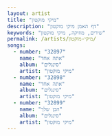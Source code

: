 ```yaml
---
layout: artist
title: "מיקי מוקטון"
description: "דף האמן מיקי מוקטון"
keywords: "שירים, מוזיקה, מיקי מוקטון"
permalink: /artists/מיקי-מוקטון/
songs:
  - number: "32897"
    name: "אתה אחד"
    album: "סינגלים"
    artist: "מיקי מוקטון"
  - number: "32898"
    name: "אתה אחד"
    album: "סינגלים"
    artist: "מיקי מוקטון"
  - number: "32899"
    name: "הבן שלך"
    album: "סינגלים"
    artist: "מיקי מוקטון"
---
```

